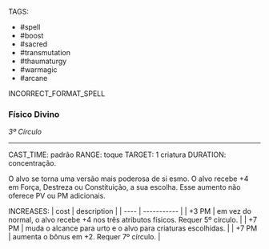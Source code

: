 TAGS:
- #spell
- #boost
- #sacred
- #transmutation
- #thaumaturgy
- #warmagic
- #arcane

INCORRECT_FORMAT_SPELL
### Físico Divino
*3º Círculo*
___
CAST_TIME: padrão
RANGE: toque
TARGET: 1 criatura
DURATION: concentração.

O alvo se torna uma versão mais poderosa de si  esmo. O alvo recebe +4 em Força, Destreza ou Constituição, a sua escolha. Esse aumento não oferece PV ou PM adicionais.

INCREASES:
| cost | description |
| ---- | ----------- |
| +3 PM | em vez do normal, o alvo recebe +4 nos três atributos físicos. Requer 5º círculo. |
| +7 PM | muda o alcance para  urto e o alvo para criaturas escolhidas. |
| +7 PM | aumenta o bônus em +2. Requer 7º círculo. |
